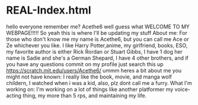 # REAL-Index.html
hello everyone remember me? Acethe6 well guess what 
WELCOME TO MY WEBPAGE!!!!!
So yeah this is where I'll be updating my stuff 
 About me:
 For those who don't know me my name is Acethe6, but you can call me Ace or Ze whichever you like. I like Harry Potter,anime, my girlfriend, books, ESO, my favorite author is either Rick Rordan or Stuart Gibbs, I have 1 dog her name is Sadie and she's a German Shepard, I have 4 other brothers, and if you have any questions commit on my profile just search this up https://scratch.mit.edu/users/Acethe6/ ummm heres a bit about me you might not have known: I really like the book, movie, and manga wolf childern, I watched when i was a kid, also, plz dont call me a furry.
 What I'm working on:
 I'm working on a lot of things like another platformer my voice-acting thing, my more than 5 rps, and maintaining my life.
